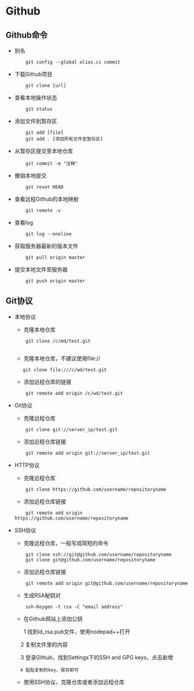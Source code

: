 # Github

## Github命令

- 别名

	```
		git config --global alias.ci commit
	```
	
- 下载Github项目

	```
		git clone [url]
	```
	
- 查看本地操作状态

	```
		git status
	```

- 添加文件到暂存区

	```
		git add [file]
		git add . [添加所有文件至暂存区]
	```

- 从暂存区提交至本地仓库

	```
		git commit -m "注释"
	```

- 撤销本地提交

	```
		git reset HEAD
	```

- 查看远程Github的本地映射

	```
		git remote -v
	```
	
- 查看log

	```
		git log --oneline
	```
- 获取服务器最新的版本文件

	```
		git pull origin master
	```
	
- 提交本地文件至服务器

	```
		git push origin master
	```

## Git协议

- 本地协议

	- 克隆本地仓库
	
	```	 	
	 	git clone /c/md/test.git
		
	 ```
	 
	- 克隆本地仓库，不建议使用file://
	 
	 ```
	 	git clone file:///c/wd/test.git
	 ```
	 
	- 添加远程仓库的链接
	
	```
		git remote add origin /c/wd/test.git
	```
- Git协议

	- 克隆远程仓库

	```
		git clone git://server_ip/test.git
	```

	- 添加远程仓库链接

	```
		git remote add origin git://server_ip/test.git
	```
- HTTP协议

	- 克隆远程仓库

	```
		git clone https://github.com/username/repositoryname
	```

	- 添加远程仓库链接

	```
		git remote add origin https://github.com/username/repositoryname
	```

- SSH协议

	- 克隆远程仓库，一般写成简短的命令
	
	```
		git clone ssh://git@github.com/username/repositoryname
		git clone git@github.com/username/repositoryname
	```
	
	- 添加远程仓库链接
	
	```
		git remote add origin git@github.com/username/repositoryname
	```

	- 生成RSA秘钥对
	
	```
		ssh-Keygen -t rsa -C "email address"
	```
	
	- 在Github网站上添加公钥
	
		1 找到id_rsa.pub文件，使用nodepad++打开
	    
	    	2 复制文件里的内容
	    
	    	3 登录Github，找到Settings下的SSH and GPG keys，点击新增
	    
		4 黏贴复制的key，保存即可
	
	- 使用SSH协议，克隆仓库或者添加远程仓库

	
